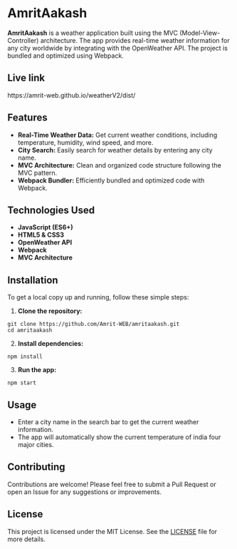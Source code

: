 <h1>AmritAakash</h1>

<p><strong>AmritAakash</strong> is a weather application built using the MVC (Model-View-Controller) architecture. The app provides real-time weather information for any city worldwide by integrating with the OpenWeather API. The project is bundled and optimized using Webpack.</p>
<h2>Live link</h2>
<p>https://amrit-web.github.io/weatherV2/dist/</p>
<h2>Features</h2>
<ul>
  <li><strong>Real-Time Weather Data:</strong> Get current weather conditions, including temperature, humidity, wind speed, and more.</li>
  <li><strong>City Search:</strong> Easily search for weather details by entering any city name.</li>
  <li><strong>MVC Architecture:</strong> Clean and organized code structure following the MVC pattern.</li>
  <li><strong>Webpack Bundler:</strong> Efficiently bundled and optimized code with Webpack.</li>
</ul>

<h2>Technologies Used</h2>
<ul>
  <li><strong>JavaScript (ES6+)</strong></li>
  <li><strong>HTML5 &amp; CSS3</strong></li>
  <li><strong>OpenWeather API</strong></li>
  <li><strong>Webpack</strong></li>
  <li><strong>MVC Architecture</strong></li>
</ul>

<h2>Installation</h2>
<p>To get a local copy up and running, follow these simple steps:</p>
<ol>
  <li><strong>Clone the repository:</strong></li>
</ol>

<pre><code>git clone https://github.com/Amrit-WEB/amritaakash.git
cd amritaakash
</code></pre>

<ol start="2">
  <li><strong>Install dependencies:</strong></li>
</ol>

<pre><code>npm install
</code></pre>

<ol start="3">
  <li><strong>Run the app:</strong></li>
</ol>

<pre><code>npm start
</code></pre>

<h2>Usage</h2>
<ul>
  <li>Enter a city name in the search bar to get the current weather information.</li>
  <li>The app will automatically show the current temperature of india four major cities.</li>
</ul>

<h2>Contributing</h2>
<p>Contributions are welcome! Please feel free to submit a Pull Request or open an Issue for any suggestions or improvements.</p>

<h2>License</h2>
<p>This project is licensed under the MIT License. See the <a href="LICENSE">LICENSE</a> file for more details.</p>
